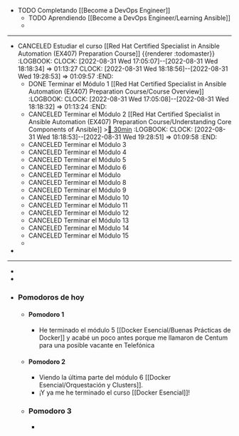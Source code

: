- TODO Completando [[Become a DevOps Engineer]]
	- TODO Aprendiendo [[Become a DevOps Engineer/Learning Ansible]]
	-
- ---
- CANCELED Estudiar el curso [[Red Hat Certified Specialist in Ansible Automation (EX407) Preparation Course]] {{renderer :todomaster}}
  :LOGBOOK:
  CLOCK: [2022-08-31 Wed 17:05:07]--[2022-08-31 Wed 18:18:34] =>  01:13:27
  CLOCK: [2022-08-31 Wed 18:18:56]--[2022-08-31 Wed 19:28:53] =>  01:09:57
  :END:
	- DONE Terminar el Módulo 1 [[Red Hat Certified Specialist in Ansible Automation (EX407) Preparation Course/Course Overview]]
	  :LOGBOOK:
	  CLOCK: [2022-08-31 Wed 17:05:08]--[2022-08-31 Wed 18:18:32] =>  01:13:24
	  :END:
	- CANCELED Terminar el Módulo 2 [[Red Hat Certified Specialist in Ansible Automation (EX407) Preparation Course/Understanding Core Components of Ansible]] >[🍅 30min](#agenda-pomo://?t=f-1661962948281-1800)
	  :LOGBOOK:
	  CLOCK: [2022-08-31 Wed 18:18:53]--[2022-08-31 Wed 19:28:51] =>  01:09:58
	  :END:
	- CANCELED Terminar el Módulo 3
	- CANCELED Terminar el Módulo 4
	- CANCELED Terminar el Módulo 5
	- CANCELED Terminar el Módulo 6
	- CANCELED Terminar el Módulo
	- CANCELED Terminar el Módulo 8
	- CANCELED Terminar el Módulo 9
	- CANCELED Terminar el Módulo 10
	- CANCELED Terminar el Módulo 11
	- CANCELED Terminar el Módulo 12
	- CANCELED Terminar el Módulo 13
	- CANCELED Terminar el Módulo 14
	- CANCELED Terminar el Módulo 15
	-
-
- ---
-
-
- ### Pomodoros de hoy
	- #### Pomodoro 1
		- He terminado el módulo 5 [[Docker Esencial/Buenas Prácticas de Docker]] y acabé un poco antes porque me llamaron de Centum para una posible vacante en Telefónica
	- #### Pomodoro 2
		- Viendo la última parte del módulo 6 [[Docker Esencial/Orquestación y Clusters]].
		- ¡Y ya me he terminado el curso [[Docker Esencial]]!
	- ### Pomodoro 3
		-